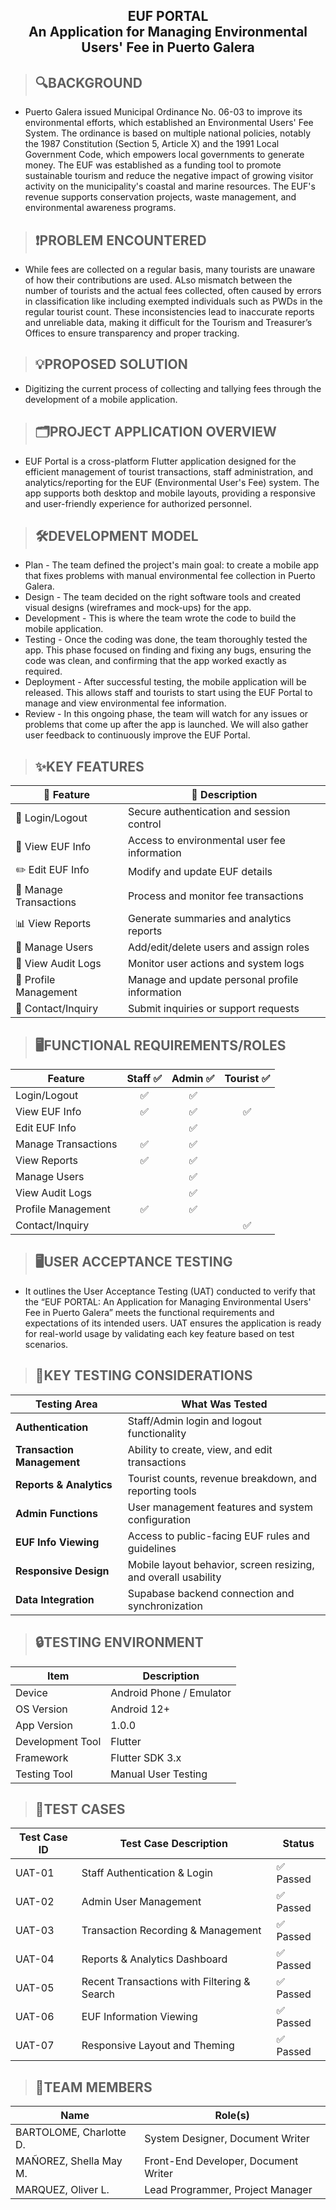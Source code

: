 <h2 align="center">EUF PORTAL <br>An Application for Managing Environmental Users' Fee in Puerto Galera</h2>

> ### <h2>🔍BACKGROUND</h2>
- Puerto Galera issued Municipal Ordinance No. 06-03 to improve its environmental efforts, which established an Environmental Users' Fee System. The ordinance is based on multiple national policies, notably the 1987 Constitution (Section 5, Article X) and the 1991 Local Government Code, which empowers local governments to generate money. The EUF was established as a funding tool to promote sustainable tourism and reduce the negative impact of growing visitor activity on the municipality's coastal and marine resources. The EUF's revenue supports conservation projects, waste management, and environmental awareness programs.

> ### <h2>❗PROBLEM ENCOUNTERED</h2>
- While fees are collected on a regular basis, many tourists are unaware of how their contributions are used. ALso mismatch between the number of tourists and the actual fees collected, often caused by errors in classification like including exempted individuals such as PWDs in the regular tourist count. These inconsistencies lead to inaccurate reports and unreliable data, making it difficult for  the Tourism and Treasurer’s Offices to ensure transparency and proper tracking.

> ### <h2>💡PROPOSED SOLUTION</h2>
- Digitizing the current process of collecting and tallying fees through the development of a mobile application.
  
> ### <h2>🗂️PROJECT APPLICATION OVERVIEW</h2>
- EUF Portal is a cross-platform Flutter application designed for the efficient management of tourist transactions, staff administration, and analytics/reporting for the EUF (Environmental User's Fee) system. The app supports both desktop and mobile layouts, providing a responsive and user-friendly experience for authorized personnel.

> ### <h2>🛠️DEVELOPMENT MODEL</h2>
- Plan - The team defined the project's main goal: to create a mobile app that fixes problems with manual environmental fee collection in Puerto Galera.
- Design - The team decided on the right software tools and created visual designs (wireframes and mock-ups) for the app.
- Development - This is where the team wrote the code to build the mobile application.
- Testing - Once the coding was done, the team thoroughly tested the app. This phase focused on finding and fixing any bugs, ensuring the code was clean, and confirming that the app worked exactly as required.
- Deployment - After successful testing, the mobile application will be released. This allows staff and tourists to start using the EUF Portal to manage and view environmental fee information.
- Review - In this ongoing phase, the team will watch for any issues or problems that come up after the app is launched. We will also gather user feedback to continuously improve the EUF Portal.
  
> ### <h2>✨KEY FEATURES</h2>
| 🌟 **Feature**             | 📝 **Description**                                                               | 
|----------------------------|----------------------------------------------------------------------------------|
| 🔐 Login/Logout            | Secure authentication and session control                                        |
| 📄 View EUF Info           | Access to environmental user fee information                                    | 
| ✏️ Edit EUF Info           | Modify and update EUF details                                                    |
| 💼 Manage Transactions     | Process and monitor fee transactions                                            | 
| 📊 View Reports            | Generate summaries and analytics reports                                        | 
| 👥 Manage Users            | Add/edit/delete users and assign roles                                          |
| 📜 View Audit Logs         | Monitor user actions and system logs                                            |
| 🙍 Profile Management      | Manage and update personal profile information                                  |
| 📩 Contact/Inquiry         | Submit inquiries or support requests                                            |

> ### <h2>🖥️FUNCTIONAL REQUIREMENTS/ROLES</h2>
| **Feature**             | **Staff** ✅ | **Admin** ✅ | **Tourist** ✅ |
|-------------------------|:------------:|:------------:|:--------------:|
| Login/Logout            | ✅           | ✅           |                |
| View EUF Info           | ✅           | ✅           | ✅             |
| Edit EUF Info           |              | ✅           |                |
| Manage Transactions     | ✅           | ✅           |                |
| View Reports            | ✅           | ✅           |                |
| Manage Users            |              | ✅           |                |
| View Audit Logs         |              | ✅           |                |
| Profile Management      | ✅           | ✅           |                |
| Contact/Inquiry         |              |              | ✅             |

> ### <h2>🖥️USER ACCEPTANCE TESTING</h2>
- It outlines the User Acceptance Testing (UAT) conducted to verify that the “EUF PORTAL: An Application for Managing Environmental Users' Fee in Puerto Galera”  meets the functional requirements and expectations of its intended users. UAT ensures the application is ready for real-world usage by validating each key feature based on test scenarios.

> ### <h2>🔧KEY TESTING CONSIDERATIONS</h2>
| **Testing Area**           | **What Was Tested**                                            |
| -------------------------- | -------------------------------------------------------------- |
| **Authentication**         | Staff/Admin login and logout functionality                     |
| **Transaction Management** | Ability to create, view, and edit transactions                 |
| **Reports & Analytics**    | Tourist counts, revenue breakdown, and reporting tools         |
| **Admin Functions**        | User management features and system configuration              |
| **EUF Info Viewing**       | Access to public-facing EUF rules and guidelines               |
| **Responsive Design**      | Mobile layout behavior, screen resizing, and overall usability |
| **Data Integration**       | Supabase backend connection and synchronization                |

> ### <h2>🔒TESTING ENVIRONMENT</h2>
| **Item**            | **Description**               |
|---------------------|-------------------------------|
| Device           | Android Phone / Emulator      |
| OS Version       | Android 12+                   |
| App Version      | 1.0.0                         |
| Development Tool | Flutter                       |
| Framework        | Flutter SDK 3.x               |
| Testing Tool     | Manual User Testing           |

> ### <h2>📝TEST CASES</h2>
| Test Case ID | Test Case Description                       | Status             |
| ------------ | ------------------------------------------- | ------------------ |
| UAT-01       | Staff Authentication & Login                | ✅ Passed           |
| UAT-02       | Admin User Management                       | ✅ Passed           |
| UAT-03       | Transaction Recording & Management          | ✅ Passed           |
| UAT-04       | Reports & Analytics Dashboard               | ✅ Passed           |
| UAT-05       | Recent Transactions with Filtering & Search | ✅ Passed           |
| UAT-06       | EUF Information Viewing                     | ✅ Passed           |
| UAT-07       | Responsive Layout and Theming               | ✅ Passed           |

> ### <h2>👥TEAM MEMBERS</h2>
| Name                      | Role(s)                                     |
|---------------------------|---------------------------------------------|
| BARTOLOME, Charlotte D.   | System Designer, Document Writer            |
| MAÑOREZ, Shella May M.    | Front-End Developer, Document Writer        |
| MARQUEZ, Oliver L.        | Lead Programmer, Project Manager            |





